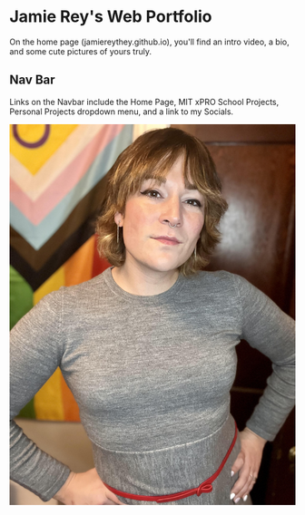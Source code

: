 # Jamie Rey's Web Portfolio

On the home page (jamiereythey.github.io), you'll find an intro video, a bio, and some cute pictures of yours truly.

## Nav Bar

Links on the Navbar include the Home Page, MIT xPRO School Projects, Personal Projects dropdown menu, and a link to my Socials.

<img src = "Jrey.jpeg">
